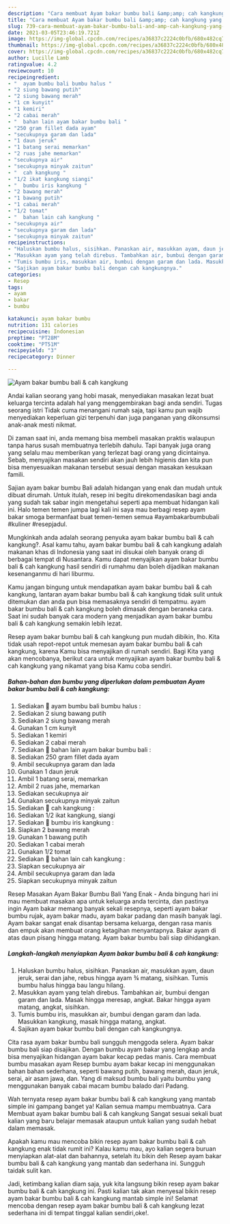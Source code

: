 ```yaml
---
description: "Cara membuat Ayam bakar bumbu bali &amp;amp; cah kangkung yang nikmat Untuk Jualan"
title: "Cara membuat Ayam bakar bumbu bali &amp;amp; cah kangkung yang nikmat Untuk Jualan"
slug: 739-cara-membuat-ayam-bakar-bumbu-bali-and-amp-cah-kangkung-yang-nikmat-untuk-jualan
date: 2021-03-05T23:46:19.721Z
image: https://img-global.cpcdn.com/recipes/a36837c2224c0bfb/680x482cq70/ayam-bakar-bumbu-bali-cah-kangkung-foto-resep-utama.jpg
thumbnail: https://img-global.cpcdn.com/recipes/a36837c2224c0bfb/680x482cq70/ayam-bakar-bumbu-bali-cah-kangkung-foto-resep-utama.jpg
cover: https://img-global.cpcdn.com/recipes/a36837c2224c0bfb/680x482cq70/ayam-bakar-bumbu-bali-cah-kangkung-foto-resep-utama.jpg
author: Lucille Lamb
ratingvalue: 4.2
reviewcount: 10
recipeingredient:
- "  ayam bumbu bali bumbu halus "
- "2 siung bawang putih"
- "2 siung bawang merah"
- "1 cm kunyit"
- "1 kemiri"
- "2 cabai merah"
- "  bahan lain ayam bakar bumbu bali "
- "250 gram fillet dada ayam"
- "secukupnya garam dan lada"
- "1 daun jeruk"
- "1 batang serai memarkan"
- "2 ruas jahe memarkan"
- "secukupnya air"
- "secukupnya minyak zaitun"
- "  cah kangkung "
- "1/2 ikat kangkung siangi"
- "  bumbu iris kangkung "
- "2 bawang merah"
- "1 bawang putih"
- "1 cabai merah"
- "1/2 tomat"
- "  bahan lain cah kangkung "
- "secukupnya air"
- "secukupnya garam dan lada"
- "secukupnya minyak zaitun"
recipeinstructions:
- "Haluskan bumbu halus, sisihkan. Panaskan air, masukkan ayam, daun jeruk, serai dan jahe, rebus hingga ayam ¾ matang, sisihkan. Tumis bumbu halus hingga bau langu hilang."
- "Masukkan ayam yang telah direbus. Tambahkan air, bumbui dengan garam dan lada. Masak hingga meresap, angkat. Bakar hingga ayam matang, angkat, sisihkan."
- "Tumis bumbu iris, masukkan air, bumbui dengan garam dan lada. Masukkan kangkung, masak hingga matang, angkat."
- "Sajikan ayam bakar bumbu bali dengan cah kangkungnya."
categories:
- Resep
tags:
- ayam
- bakar
- bumbu

katakunci: ayam bakar bumbu 
nutrition: 131 calories
recipecuisine: Indonesian
preptime: "PT28M"
cooktime: "PT51M"
recipeyield: "3"
recipecategory: Dinner

---
```



![Ayam bakar bumbu bali &amp; cah kangkung](https://img-global.cpcdn.com/recipes/a36837c2224c0bfb/680x482cq70/ayam-bakar-bumbu-bali-cah-kangkung-foto-resep-utama.jpg)

Andai kalian seorang yang hobi masak, menyediakan masakan lezat buat keluarga tercinta adalah hal yang menggembirakan bagi anda sendiri. Tugas seorang istri Tidak cuma menangani rumah saja, tapi kamu pun wajib menyediakan keperluan gizi terpenuhi dan juga panganan yang dikonsumsi anak-anak mesti nikmat.

Di zaman  saat ini, anda memang bisa membeli masakan praktis walaupun tanpa harus susah membuatnya terlebih dahulu. Tapi banyak juga orang yang selalu mau memberikan yang terlezat bagi orang yang dicintainya. Sebab, menyajikan masakan sendiri akan jauh lebih higienis dan kita pun bisa menyesuaikan makanan tersebut sesuai dengan masakan kesukaan famili. 

Sajian ayam bakar bumbu Bali adalah hidangan yang enak dan mudah untuk dibuat dirumah. Untuk itulah, resep ini begitu direkomendasikan bagi anda yang sudah tak sabar ingin mengetahui seperti apa membuat hidangan kali ini. Halo temen temen jumpa lagi kali ini saya mau berbagi resep ayam bakar smoga bermanfaat buat temen-temen semua #ayambakarbumbubali #kuliner #resepjadul.

Mungkinkah anda adalah seorang penyuka ayam bakar bumbu bali &amp; cah kangkung?. Asal kamu tahu, ayam bakar bumbu bali &amp; cah kangkung adalah makanan khas di Indonesia yang saat ini disukai oleh banyak orang di berbagai tempat di Nusantara. Kamu dapat menyajikan ayam bakar bumbu bali &amp; cah kangkung hasil sendiri di rumahmu dan boleh dijadikan makanan kesenanganmu di hari liburmu.

Kamu jangan bingung untuk mendapatkan ayam bakar bumbu bali &amp; cah kangkung, lantaran ayam bakar bumbu bali &amp; cah kangkung tidak sulit untuk ditemukan dan anda pun bisa memasaknya sendiri di tempatmu. ayam bakar bumbu bali &amp; cah kangkung boleh dimasak dengan beraneka cara. Saat ini sudah banyak cara modern yang menjadikan ayam bakar bumbu bali &amp; cah kangkung semakin lebih lezat.

Resep ayam bakar bumbu bali &amp; cah kangkung pun mudah dibikin, lho. Kita tidak usah repot-repot untuk memesan ayam bakar bumbu bali &amp; cah kangkung, karena Kamu bisa menyajikan di rumah sendiri. Bagi Kita yang akan mencobanya, berikut cara untuk menyajikan ayam bakar bumbu bali &amp; cah kangkung yang nikamat yang bisa Kamu coba sendiri.

<!--inarticleads1-->

##### Bahan-bahan dan bumbu yang diperlukan dalam pembuatan Ayam bakar bumbu bali &amp; cah kangkung:

1. Sediakan  🍒 ayam bumbu bali bumbu halus :
1. Sediakan 2 siung bawang putih
1. Sediakan 2 siung bawang merah
1. Gunakan 1 cm kunyit
1. Sediakan 1 kemiri
1. Sediakan 2 cabai merah
1. Sediakan  🍒 bahan lain ayam bakar bumbu bali :
1. Sediakan 250 gram fillet dada ayam
1. Ambil secukupnya garam dan lada
1. Gunakan 1 daun jeruk
1. Ambil 1 batang serai, memarkan
1. Ambil 2 ruas jahe, memarkan
1. Sediakan secukupnya air
1. Gunakan secukupnya minyak zaitun
1. Sediakan  🍒 cah kangkung :
1. Sediakan 1/2 ikat kangkung, siangi
1. Sediakan  🍒 bumbu iris kangkung :
1. Siapkan 2 bawang merah
1. Gunakan 1 bawang putih
1. Sediakan 1 cabai merah
1. Gunakan 1/2 tomat
1. Sediakan  🍒 bahan lain cah kangkung :
1. Siapkan secukupnya air
1. Ambil secukupnya garam dan lada
1. Siapkan secukupnya minyak zaitun


Resep Masakan Ayam Bakar Bumbu Bali Yang Enak - Anda bingung hari ini mau membuat masakan apa untuk keluarga anda tercinta, dan pastinya ingin Ayam bakar memang banyak sekali resepnya, seperti ayam bakar bumbu rujak, ayam bakar madu, ayam bakar padang dan masih banyak lagi. Ayam bakar sangat enak disantap bersama keluarga, dengan rasa manis dan empuk akan membuat orang ketagihan menyantapnya. Bakar ayam di atas daun pisang hingga matang. Ayam bakar bumbu bali siap dihidangkan. 

<!--inarticleads2-->

##### Langkah-langkah menyiapkan Ayam bakar bumbu bali &amp; cah kangkung:

1. Haluskan bumbu halus, sisihkan. Panaskan air, masukkan ayam, daun jeruk, serai dan jahe, rebus hingga ayam ¾ matang, sisihkan. Tumis bumbu halus hingga bau langu hilang.
1. Masukkan ayam yang telah direbus. Tambahkan air, bumbui dengan garam dan lada. Masak hingga meresap, angkat. Bakar hingga ayam matang, angkat, sisihkan.
1. Tumis bumbu iris, masukkan air, bumbui dengan garam dan lada. Masukkan kangkung, masak hingga matang, angkat.
1. Sajikan ayam bakar bumbu bali dengan cah kangkungnya.


Cita rasa ayam bakar bumbu bali sungguh menggoda selera. Ayam bakar bumbu bali siap disajikan. Dengan bumbu ayam bakar yang lengkap anda bisa menyajikan hidangan ayam bakar kecap pedas manis. Cara membuat bumbu masakan ayam Resep bumbu ayam bakar kecap ini menggunakan bahan bahan sederhana, seperti bawang putih, bawang merah, daun jeruk, serai, air asam jawa, dan. Yang di maksud bumbu bali yaitu bumbu yang menggunakan banyak cabai macam bumbu balado dari Padang. 

Wah ternyata resep ayam bakar bumbu bali &amp; cah kangkung yang mantab simple ini gampang banget ya! Kalian semua mampu membuatnya. Cara Membuat ayam bakar bumbu bali &amp; cah kangkung Sangat sesuai sekali buat kalian yang baru belajar memasak ataupun untuk kalian yang sudah hebat dalam memasak.

Apakah kamu mau mencoba bikin resep ayam bakar bumbu bali &amp; cah kangkung enak tidak rumit ini? Kalau kamu mau, ayo kalian segera buruan menyiapkan alat-alat dan bahannya, setelah itu bikin deh Resep ayam bakar bumbu bali &amp; cah kangkung yang mantab dan sederhana ini. Sungguh taidak sulit kan. 

Jadi, ketimbang kalian diam saja, yuk kita langsung bikin resep ayam bakar bumbu bali &amp; cah kangkung ini. Pasti kalian tak akan menyesal bikin resep ayam bakar bumbu bali &amp; cah kangkung mantab simple ini! Selamat mencoba dengan resep ayam bakar bumbu bali &amp; cah kangkung lezat sederhana ini di tempat tinggal kalian sendiri,oke!.

